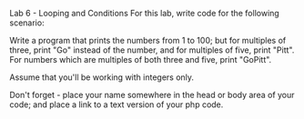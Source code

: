 Lab 6 - Looping and Conditions
For this lab, write code for the following scenario:

Write a program that prints the numbers from 1 to 100; but for multiples of three, print "Go" instead of the number, and for multiples of five, print "Pitt".  For numbers which are multiples of both three and five, print "GoPitt".

Assume that you'll be working with integers only.

Don't forget - place your name somewhere in the head or body area of your code; and place a link to a text version of your php code.
